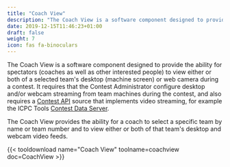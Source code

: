 ```yaml
---
title: "Coach View"
description: "The Coach View is a software component designed to provide the ability for spectators to view either or both of a selected team's desktop or web camera during a contest"
date: 2019-12-15T11:46:23+01:00
draft: false
weight: 7
icon: fas fa-binoculars
---
```


The Coach View is a software component designed to provide the ability for spectators
(coaches as well as other interested people) to view either or both of a selected team's desktop (machine screen)
or web camera during a contest.  It requires that the Contest Administrator configure desktop
and/or webcam streaming from team machines during the contest, and also requires a
[Contest API](https://ccs-specs.icpc.io/contest_api) source that implements video streaming, for
example the ICPC Tools [Contest Data Server](/cds).

The Coach View provides the ability for a coach to select a specific team by name or team number and to view
either or both of that team's desktop and webcam video feeds.

{{< tooldownload name="Coach View" toolname=coachview doc=CoachView >}}
